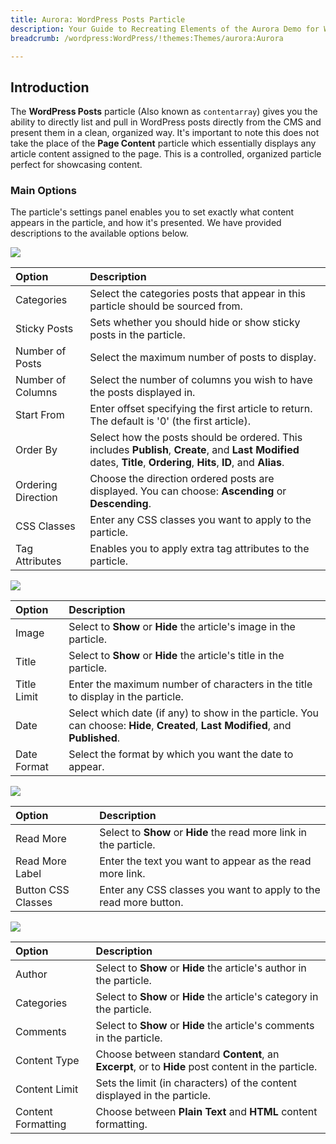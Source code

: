 ```yaml
---
title: Aurora: WordPress Posts Particle
description: Your Guide to Recreating Elements of the Aurora Demo for WordPress
breadcrumb: /wordpress:WordPress/!themes:Themes/aurora:Aurora

---
```


## Introduction

The **WordPress Posts** particle (Also known as `contentarray`) gives you the ability to directly list and pull in WordPress posts directly from the CMS and present them in a clean, organized way. It's important to note this does not take the place of the **Page Content** particle which essentially displays any article content assigned to the page. This is a controlled, organized particle perfect for showcasing content.

### Main Options 

The particle's settings panel enables you to set exactly what content appears in the particle, and how it's presented. We have provided descriptions to the available options below.

![](assets/particle_wordpress2.jpeg)

| Option             | Description                                                                                                                                                           |
| :-----             | :-----                                                                                                                                                                |
| Categories         | Select the categories posts that appear in this particle should be sourced from.                                                                                      |
| Sticky Posts       | Sets whether you should hide or show sticky posts in the particle.                                                                                                    |
| Number of Posts    | Select the maximum number of posts to display.                                                                                                                        |
| Number of Columns  | Select the number of columns you wish to have the posts displayed in.                                                                                                 |
| Start From         | Enter offset specifying the first article to return. The default is '0' (the first article).                                                                          |
| Order By           | Select how the posts should be ordered. This includes **Publish**, **Create**, and **Last Modified** dates, **Title**, **Ordering**, **Hits**, **ID**, and **Alias**. |
| Ordering Direction | Choose the direction ordered posts are displayed. You can choose: **Ascending** or **Descending**.                                                                    |
| CSS Classes        | Enter any CSS classes you want to apply to the particle.                                                                                                              |
| Tag Attributes     | Enables you to apply extra tag attributes to the particle.                                                                                                            |

![](assets/particle_wordpress3.jpeg)

| Option      | Description                                                                                                                      |
| :-----      | :-----                                                                                                                           |
| Image       | Select to **Show** or **Hide** the article's image in the particle.                                                              |
| Title       | Select to **Show** or **Hide** the article's title in the particle.                                                              |
| Title Limit | Enter the maximum number of characters in the title to display in the particle.                                                  |
| Date        | Select which date (if any) to show in the particle. You can choose: **Hide**, **Created**, **Last Modified**, and **Published**. |
| Date Format | Select the format by which you want the date to appear.                                                                          |

![](assets/particle_wordpress4.jpeg)

| Option             | Description                                                        |
| :-----             | :-----                                                             |
| Read More          | Select to **Show** or **Hide** the read more link in the particle. |
| Read More Label    | Enter the text you want to appear as the read more link.           |
| Button CSS Classes | Enter any CSS classes you want to apply to the read more button.   |

![](assets/particle_wordpress5.jpeg)

| Option             | Description                                                                                       |
| :-----             | :-----                                                                                            |
| Author             | Select to **Show** or **Hide** the article's author in the particle.                              |
| Categories         | Select to **Show** or **Hide** the article's category in the particle.                            |
| Comments           | Select to **Show** or **Hide** the article's comments in the particle.                            |
| Content Type       | Choose between standard **Content**, an **Excerpt**, or to **Hide** post content in the particle. |
| Content Limit      | Sets the limit (in characters) of the content displayed in the particle.                          |
| Content Formatting | Choose between **Plain Text** and **HTML** content formatting.                                    |
